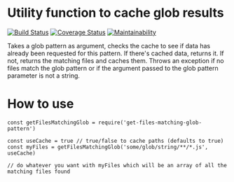 # Utility function to cache glob results

[![Build Status](https://travis-ci.org/sformisano/getFilesMatchingGlobPattern.svg?branch=master)](https://travis-ci.org/sformisano/getFilesMatchingGlobPattern)
[![Coverage Status](https://coveralls.io/repos/github/sformisano/graphql-bundler/badge.svg?branch=master)](https://coveralls.io/github/sformisano/graphql-bundler?branch=master)
[![Maintainability](https://api.codeclimate.com/v1/badges/c0030cb700210507170e/maintainability)](https://codeclimate.com/github/sformisano/getFilesMatchingGlobPattern/maintainability)

Takes a glob pattern as argument, checks the cache to see if data has already been requested for this pattern. If there's cached data, returns it. If not, returns the matching files and caches them. Throws an exception if no files match the glob pattern or if the argument passed to the glob pattern parameter is not a string.

# How to use

```
const getFilesMatchingGlob = require('get-files-matching-glob-pattern')

const useCache = true // true/false to cache paths (defaults to true)
const myFiles = getFilesMatchingGlob('some/glob/string/**/*.js', useCache)

// do whatever you want with myFiles which will be an array of all the matching files found
```